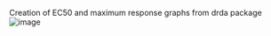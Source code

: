 Creation of EC50 and maximum response graphs from drda package ![image](https://github.com/choukri202/EC50_drda_maxplot/assets/108098703/02fdb86e-66aa-4a9c-9e39-6a03ed1d9d57)
